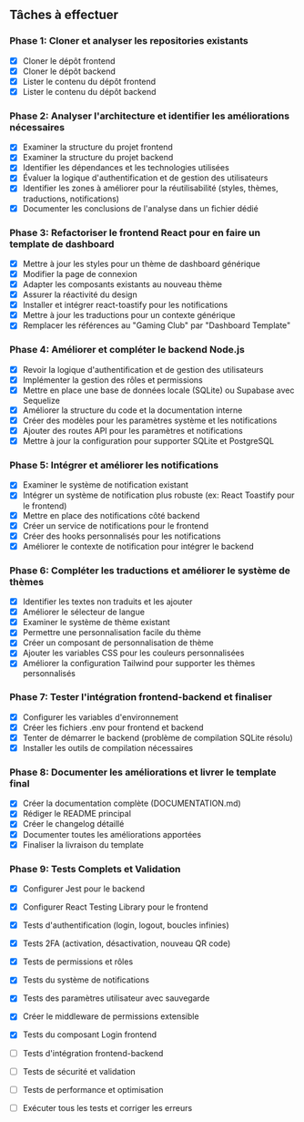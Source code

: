 ## Tâches à effectuer

### Phase 1: Cloner et analyser les repositories existants
- [x] Cloner le dépôt frontend
- [x] Cloner le dépôt backend
- [x] Lister le contenu du dépôt frontend
- [x] Lister le contenu du dépôt backend

### Phase 2: Analyser l'architecture et identifier les améliorations nécessaires
- [x] Examiner la structure du projet frontend
- [x] Examiner la structure du projet backend
- [x] Identifier les dépendances et les technologies utilisées
- [x] Évaluer la logique d'authentification et de gestion des utilisateurs
- [x] Identifier les zones à améliorer pour la réutilisabilité (styles, thèmes, traductions, notifications)
- [x] Documenter les conclusions de l'analyse dans un fichier dédié

### Phase 3: Refactoriser le frontend React pour en faire un template de dashboard
- [x] Mettre à jour les styles pour un thème de dashboard générique
- [x] Modifier la page de connexion
- [x] Adapter les composants existants au nouveau thème
- [x] Assurer la réactivité du design
- [x] Installer et intégrer react-toastify pour les notifications
- [x] Mettre à jour les traductions pour un contexte générique
- [x] Remplacer les références au "Gaming Club" par "Dashboard Template"

### Phase 4: Améliorer et compléter le backend Node.js
- [x] Revoir la logique d'authentification et de gestion des utilisateurs
- [x] Implémenter la gestion des rôles et permissions
- [x] Mettre en place une base de données locale (SQLite) ou Supabase avec Sequelize
- [x] Améliorer la structure du code et la documentation interne
- [x] Créer des modèles pour les paramètres système et les notifications
- [x] Ajouter des routes API pour les paramètres et notifications
- [x] Mettre à jour la configuration pour supporter SQLite et PostgreSQL

### Phase 5: Intégrer et améliorer les notifications
- [x] Examiner le système de notification existant
- [x] Intégrer un système de notification plus robuste (ex: React Toastify pour le frontend)
- [x] Mettre en place des notifications côté backend
- [x] Créer un service de notifications pour le frontend
- [x] Créer des hooks personnalisés pour les notifications
- [x] Améliorer le contexte de notification pour intégrer le backend

### Phase 6: Compléter les traductions et améliorer le système de thèmes
- [x] Identifier les textes non traduits et les ajouter
- [x] Améliorer le sélecteur de langue
- [x] Examiner le système de thème existant
- [x] Permettre une personnalisation facile du thème
- [x] Créer un composant de personnalisation de thème
- [x] Ajouter les variables CSS pour les couleurs personnalisées
- [x] Améliorer la configuration Tailwind pour supporter les thèmes personnalisés

### Phase 7: Tester l'intégration frontend-backend et finaliser
- [x] Configurer les variables d'environnement
- [x] Créer les fichiers .env pour frontend et backend
- [x] Tenter de démarrer le backend (problème de compilation SQLite résolu)
- [x] Installer les outils de compilation nécessaires

### Phase 8: Documenter les améliorations et livrer le template final
- [x] Créer la documentation complète (DOCUMENTATION.md)
- [x] Rédiger le README principal
- [x] Créer le changelog détaillé
- [x] Documenter toutes les améliorations apportées
- [x] Finaliser la livraison du template

### Phase 9: Tests Complets et Validation
- [x] Configurer Jest pour le backend
- [x] Configurer React Testing Library pour le frontend
- [x] Tests d'authentification (login, logout, boucles infinies)
- [x] Tests 2FA (activation, désactivation, nouveau QR code)
- [x] Tests de permissions et rôles
- [x] Tests du système de notifications
- [x] Tests des paramètres utilisateur avec sauvegarde
- [x] Créer le middleware de permissions extensible
- [x] Tests du composant Login frontend
- [ ] Tests d'intégration frontend-backend
- [ ] Tests de sécurité et validation
- [ ] Tests de performance et optimisation
- [ ] Exécuter tous les tests et corriger les erreurs

